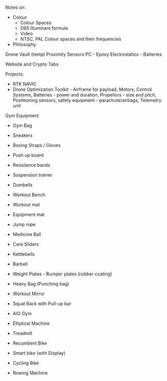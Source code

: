Notes on:

- Colour
	- Colour Spaces
	- D65 Illuminant formula
	- Video
	- NTSC, PAL Colour spaces and their frequencies
- Philosophy

Drone Vault (temp)
Proximity Sensors
PC - Epoxy
Electrostatics - Batteries

Website and Crypto Tabs


Projects:
- RTK NAVIC
- Drone Optimization Toolkit - Airframe for payload, Motors, Control Systems, Batteries - power and duration, Propellors - size and pitch, Postitioning sensors, safety equipment - parachute/airbags, Telemetry unit

Gym Equipment

- Gym Bag
- Sneakers
- Boxing Straps / Gloves
- Push up board
- Resistance bands
- Suspension trainer
- Dumbells
- Workout Bench
- Workout mat
- Equipment mat

- Jump rope
- Medicine Ball
- Core Sliders
- Kettlebells
- Barbell
- Weight Plates - Bumper plates (rubber coating)
- Heavy Bag (Punching bag)

- Workout Mirror

- Squat Rack with Pull-up bar
- AIO Gym
- Elliptical Machine
- Treadmill
- Recumbent Bike
- Smart bike (with Display)
- Cycling Bike
- Rowing Machine
